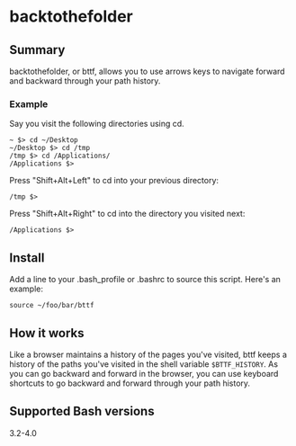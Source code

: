 # backtothefolder

## Summary
backtothefolder, or bttf, allows you to use arrows keys to navigate forward and backward through your path history.

### Example

Say you visit the following directories using cd.
```
~ $> cd ~/Desktop
~/Desktop $> cd /tmp
/tmp $> cd /Applications/
/Applications $>
```

Press "Shift+Alt+Left" to cd into your previous directory:

```/tmp $>```

Press "Shift+Alt+Right" to cd into the directory you visited next:

```/Applications $>```

## Install
Add a line to your .bash_profile or .bashrc to source this script. Here's an example:

```source ~/foo/bar/bttf```

## How it works
Like a browser maintains a history of the pages you've visited, bttf keeps a history of the paths you've visited in the shell variable `$BTTF_HISTORY`. As you can go backward and forward in the browser, you can use keyboard shortcuts to go backward and forward through your path history.

## Supported Bash versions
3.2-4.0
